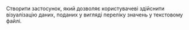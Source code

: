 Створити застосунок, який дозволяє користувачеві здійснити візуалізацію даних, поданих у вигляді переліку значень у текстовому файлі.
